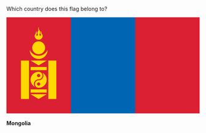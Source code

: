 Which country does this flag belong to?

![Flag of Mongolia](images/Flag_of_Mongolia.svg)
<!--question-->
**Mongolia**